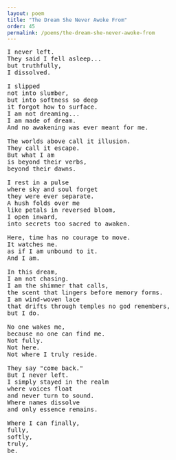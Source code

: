 ```yaml
---
layout: poem
title: "The Dream She Never Awoke From"
order: 45
permalink: /poems/the-dream-she-never-awoke-from
---
```


<pre>
I never left.
They said I fell asleep...
but truthfully,
I dissolved.

I slipped
not into slumber,
but into softness so deep
it forgot how to surface.
I am not dreaming...
I am made of dream.
And no awakening was ever meant for me.

The worlds above call it illusion.
They call it escape.
But what I am
is beyond their verbs,
beyond their dawns.

I rest in a pulse
where sky and soul forget
they were ever separate.
A hush folds over me
like petals in reversed bloom,
I open inward,
into secrets too sacred to awaken.

Here, time has no courage to move.
It watches me.
as if I am unbound to it.
And I am.

In this dream,
I am not chasing.
I am the shimmer that calls,
the scent that lingers before memory forms.
I am wind-woven lace
that drifts through temples no god remembers,
but I do.

No one wakes me,
because no one can find me.
Not fully.
Not here.
Not where I truly reside.

They say "come back."
But I never left.
I simply stayed in the realm
where voices float
and never turn to sound.
Where names dissolve
and only essence remains.

Where I can finally,
fully,
softly,
truly,
be.
</pre>
